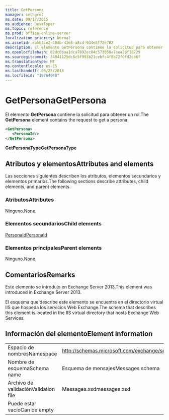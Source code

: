 ```yaml
---
title: GetPersona
manager: sethgros
ms.date: 09/17/2015
ms.audience: Developer
ms.topic: reference
ms.prod: office-online-server
localization_priority: Normal
ms.assetid: ea5b3ce2-40db-41e8-a8cd-934e8f72e782
description: El elemento GetPersona contiene la solicitud para obtener un rol.
ms.openlocfilehash: 02dc0baa1dca7892ec84c573058a7eea28f18729
ms.sourcegitcommit: 34041125dc8c5f993b21cebfc4f8b72f0fd2cb6f
ms.translationtype: MT
ms.contentlocale: es-ES
ms.lasthandoff: 06/25/2018
ms.locfileid: "19764948"
---
```

# <a name="getpersona"></a><span data-ttu-id="11527-103">GetPersona</span><span class="sxs-lookup"><span data-stu-id="11527-103">GetPersona</span></span>

<span data-ttu-id="11527-104">El elemento **GetPersona** contiene la solicitud para obtener un rol.</span><span class="sxs-lookup"><span data-stu-id="11527-104">The **GetPersona** element contains the request to get a persona.</span></span> 
  
```XML
<GetPersona>
   <PersonaId/>
</GetPersona>
```

 <span data-ttu-id="11527-105">**GetPersonaType**</span><span class="sxs-lookup"><span data-stu-id="11527-105">**GetPersonaType**</span></span>
## <a name="attributes-and-elements"></a><span data-ttu-id="11527-106">Atributos y elementos</span><span class="sxs-lookup"><span data-stu-id="11527-106">Attributes and elements</span></span>

<span data-ttu-id="11527-107">Las secciones siguientes describen los atributos, elementos secundarios y elementos primarios.</span><span class="sxs-lookup"><span data-stu-id="11527-107">The following sections describe attributes, child elements, and parent elements.</span></span>
  
### <a name="attributes"></a><span data-ttu-id="11527-108">Atributos</span><span class="sxs-lookup"><span data-stu-id="11527-108">Attributes</span></span>

<span data-ttu-id="11527-109">Ninguno.</span><span class="sxs-lookup"><span data-stu-id="11527-109">None.</span></span>
  
### <a name="child-elements"></a><span data-ttu-id="11527-110">Elementos secundarios</span><span class="sxs-lookup"><span data-stu-id="11527-110">Child elements</span></span>

[<span data-ttu-id="11527-111">PersonaId</span><span class="sxs-lookup"><span data-stu-id="11527-111">PersonaId</span></span>](personaid.md)
  
### <a name="parent-elements"></a><span data-ttu-id="11527-112">Elementos principales</span><span class="sxs-lookup"><span data-stu-id="11527-112">Parent elements</span></span>

<span data-ttu-id="11527-113">Ninguno.</span><span class="sxs-lookup"><span data-stu-id="11527-113">None.</span></span>
  
## <a name="remarks"></a><span data-ttu-id="11527-114">Comentarios</span><span class="sxs-lookup"><span data-stu-id="11527-114">Remarks</span></span>

<span data-ttu-id="11527-115">Este elemento se introdujo en Exchange Server 2013.</span><span class="sxs-lookup"><span data-stu-id="11527-115">This element was introduced in Exchange Server 2013.</span></span>
  
<span data-ttu-id="11527-116">El esquema que describe este elemento se encuentra en el directorio virtual IIS que hospeda los servicios Web Exchange.</span><span class="sxs-lookup"><span data-stu-id="11527-116">The schema that describes this element is located in the IIS virtual directory that hosts Exchange Web Services.</span></span>
  
## <a name="element-information"></a><span data-ttu-id="11527-117">Información del elemento</span><span class="sxs-lookup"><span data-stu-id="11527-117">Element information</span></span>

|||
|:-----|:-----|
|<span data-ttu-id="11527-118">Espacio de nombres</span><span class="sxs-lookup"><span data-stu-id="11527-118">Namespace</span></span>  <br/> |http://schemas.microsoft.com/exchange/services/2006/messages  <br/> |
|<span data-ttu-id="11527-119">Nombre de esquema</span><span class="sxs-lookup"><span data-stu-id="11527-119">Schema name</span></span>  <br/> |<span data-ttu-id="11527-120">Esquema de mensajes</span><span class="sxs-lookup"><span data-stu-id="11527-120">Messages schema</span></span>  <br/> |
|<span data-ttu-id="11527-121">Archivo de validación</span><span class="sxs-lookup"><span data-stu-id="11527-121">Validation file</span></span>  <br/> |<span data-ttu-id="11527-122">Messages.xsd</span><span class="sxs-lookup"><span data-stu-id="11527-122">messages.xsd</span></span>  <br/> |
|<span data-ttu-id="11527-123">Puede estar vacío</span><span class="sxs-lookup"><span data-stu-id="11527-123">Can be empty</span></span>  <br/> ||
   

